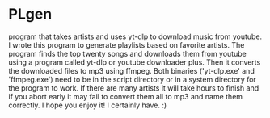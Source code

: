 # PLgen
program that takes artists and uses yt-dlp to download music from youtube.
I wrote this program to generate playlists based on favorite artists. The program finds the top twenty songs and downloads them from youtube using a program called yt-dlp or youtube downloader plus. Then it converts the downloaded files to mp3 using ffmpeg. Both binaries ('yt-dlp.exe' and 'ffmpeg.exe') need to be in the script directory or in a system directory for the program to work. If there are many artists it will take hours to finish and if you abort early it may fail to convert them all to mp3 and name them correctly. I hope you enjoy it! I certainly have. :)
